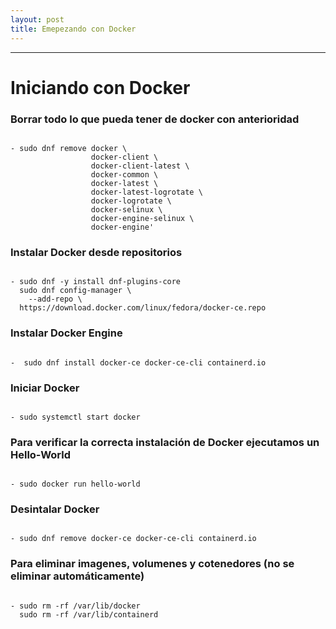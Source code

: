 ```yaml
---
layout: post
title: Emepezando con Docker
---
```

<!-- Asi se ponen las fotos en Mackdown
![foto_personal](https://raw.githubusercontent.com/matthy11/matthy11.github.io/master/images/foto1.jpg)
-->

***

# Iniciando con Docker

### Borrar todo lo que pueda tener de docker con anterioridad

~~~

- sudo dnf remove docker \
                  docker-client \
                  docker-client-latest \
                  docker-common \
                  docker-latest \
                  docker-latest-logrotate \
                  docker-logrotate \
                  docker-selinux \
                  docker-engine-selinux \
                  docker-engine'  

~~~

### Instalar Docker desde repositorios  

~~~

- sudo dnf -y install dnf-plugins-core
  sudo dnf config-manager \
    --add-repo \
  https://download.docker.com/linux/fedora/docker-ce.repo

~~~

### Instalar Docker Engine  

~~~

-  sudo dnf install docker-ce docker-ce-cli containerd.io

~~~

### Iniciar Docker  

~~~

- sudo systemctl start docker

~~~

### Para verificar la correcta instalación de Docker ejecutamos un Hello-World  

~~~

- sudo docker run hello-world

~~~

### Desintalar Docker  

~~~

- sudo dnf remove docker-ce docker-ce-cli containerd.io

~~~

### Para eliminar imagenes, volumenes y cotenedores (no se eliminar automáticamente)

~~~

- sudo rm -rf /var/lib/docker
  sudo rm -rf /var/lib/containerd

~~~
